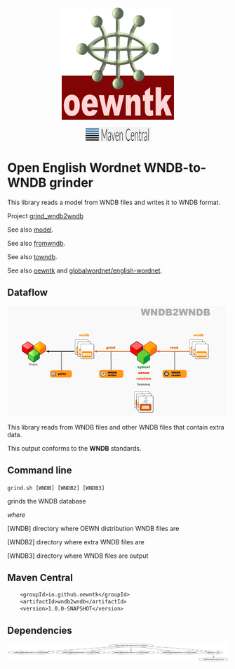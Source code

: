 <p align="center">
<img width="256" height="256" src="images/oewntk.png" alt="OEWNTK">
</p>
<p align="center">
<img width="150"src="images/mavencentral.png" alt="MavenCentral">
</p>

# Open English Wordnet WNDB-to-WNDB grinder

This library reads a model from WNDB files and writes it to WNDB format.

Project [grind_wndb2wndb](https://github.com/oewntk/grind_wndb2wndb)

See also [model](https://github.com/oewntk/model/blob/master/README.md).

See also [fromwndb](https://github.com/oewntk/fromwndb/blob/master/README.md).

See also [towndb](https://github.com/oewntk/towndb/blob/master/README.md).

See also [oewntk](https://github.com/oewntk) and [globalwordnet/english-wordnet](https://github.com/globalwordnet/english-wordnet).

## Dataflow

![Dataflow](images/dataflow_wndb2wndb.png  "Dataflow")

This library reads from WNDB files and other WNDB files that contain extra data.

This output conforms to the **WNDB** standards.

## Command line

`grind.sh [WNDB] [WNDB2] [WNDB3]`

grinds the WNDB database

*where*

[WNDB] directory where OEWN distribution WNDB files are

[WNDB2] directory where extra WNDB files are

[WNDB3] directory where WNDB files are output

## Maven Central

		<groupId>io.github.oewntk</groupId>
		<artifactId>wndb2wndb</artifactId>
		<version>1.0.0-SNAPSHOT</version>

## Dependencies

![Dependencies](images/grind-wndb2wndb.png  "Dataflow")

